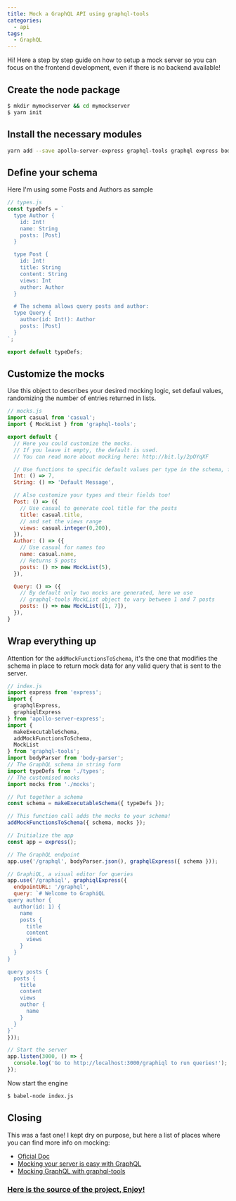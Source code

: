 ```yaml
---
title: Mock a GraphQL API using graphql-tools
categories:
  - api
tags:
  - GraphQL
---
```


Hi! Here a step by step guide on how to setup a mock server so you can focus on the frontend development, even if there is no backend available!

## Create the node package
```sh
$ mkdir mymockserver && cd mymockserver
$ yarn init
```

## Install the necessary modules
```sh
yarn add --save apollo-server-express graphql-tools graphql express body-parser casual
```
## Define  your schema
Here I'm using some Posts and Authors as sample
```js
// types.js
const typeDefs = `
  type Author {
    id: Int!
    name: String
    posts: [Post]
  }

  type Post {
    id: Int!
    title: String
    content: String
    views: Int
    author: Author
  }

  # The schema allows query posts and author:
  type Query {
    author(id: Int!): Author
    posts: [Post]
  }
`;

export default typeDefs;

```

## Customize the mocks
Use this object to describes your desired mocking logic, set defaul values, 
randomizing the number of entries returned in lists.

```js
// mocks.js
import casual from 'casual';
import { MockList } from 'graphql-tools';

export default {
  // Here you could customize the mocks. 
  // If you leave it empty, the default is used.
  // You can read more about mocking here: http://bit.ly/2pOYqXF

  // Use functions to specific default values per type in the schema, for example
  Int: () => 7,
  String: () => 'Default Message',

  // Also customize your types and their fields too!
  Post: () => ({
    // Use casual to generate cool title for the posts
    title: casual.title,
    // and set the views range
    views: casual.integer(0,200),
  }),
  Author: () => ({
    // Use casual for names too
    name: casual.name,
    // Returns 5 posts 
    posts: () => new MockList(5),
  }),

  Query: () => ({
    // By default only two mocks are generated, here we use
    // graphql-tools MockList object to vary between 1 and 7 posts
    posts: () => new MockList([1, 7]),
  }),
}

```

## Wrap everything up

Attention for the `addMockFunctionsToSchema`, it's the one that modifies 
the schema in place to return mock data for any valid query that is sent to the server.

```js
// index.js
import express from 'express';
import {
  graphqlExpress,
  graphiqlExpress
} from 'apollo-server-express';
import {
  makeExecutableSchema,
  addMockFunctionsToSchema,
  MockList 
} from 'graphql-tools';
import bodyParser from 'body-parser';
// The GraphQL schema in string form
import typeDefs from './types';
// The customised mocks
import mocks from './mocks';

// Put together a schema
const schema = makeExecutableSchema({ typeDefs });

// This function call adds the mocks to your schema!
addMockFunctionsToSchema({ schema, mocks });

// Initialize the app
const app = express();

// The GraphQL endpoint
app.use('/graphql', bodyParser.json(), graphqlExpress({ schema }));

// GraphiQL, a visual editor for queries
app.use('/graphiql', graphiqlExpress({
  endpointURL: '/graphql',
  query: `# Welcome to GraphiQL
query author {
  author(id: 1) {
    name
    posts {
      title
      content
      views
    }
  }
}

query posts {
  posts {
    title
    content
    views
    author {
      name
    }
  }
}`
}));

// Start the server
app.listen(3000, () => {
  console.log('Go to http://localhost:3000/graphiql to run queries!');
});

```

Now start the engine

```sh
$ babel-node index.js
```


## Closing
This was a fast one! I kept dry on purpose, but here a list of places where you can find more info on mocking:

* [Oficial Doc](https://www.apollographql.com/docs/graphql-tools/mocking.html)
* [Mocking your server is easy with GraphQL](http://graphql.org/blog/mocking-with-graphql/)
* [Mocking GraphQL with graphql-tools](https://medium.freecodecamp.org/mocking-graphql-with-graphql-tools-42c2dd9d0364)

### [Here is the source of the project, Enjoy!](https://github.com/t4deu/graphql-mock-sample)

